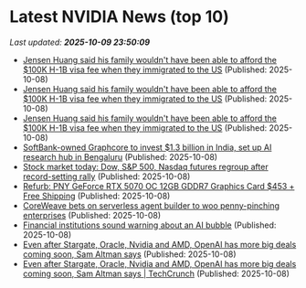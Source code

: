 # Latest NVIDIA News (top 10)
_Last updated: **2025-10-09 23:50:09**_

- [Jensen Huang said his family wouldn't have been able to afford the $100K H-1B visa fee when they immigrated to the US](https://biztoc.com/x/49587b39b42d2a64) (Published: 2025-10-08)
- [Jensen Huang said his family wouldn't have been able to afford the $100K H-1B visa fee when they immigrated to the US](https://biztoc.com/x/49587b39b42d2a64) (Published: 2025-10-08)
- [Jensen Huang said his family wouldn't have been able to afford the $100K H-1B visa fee when they immigrated to the US](https://www.businessinsider.com/jensen-huang-family-not-afford-h1b-visa-fee-american-dream-2025-10) (Published: 2025-10-08)
- [SoftBank-owned Graphcore to invest $1.3 billion in India, set up AI research hub in Bengaluru](https://www.bloomberg.com/news/articles/2025-10-08/softbank-s-graphcore-plans-1-billion-chip-investment-in-india) (Published: 2025-10-08)
- [Stock market today: Dow, S&P 500, Nasdaq futures regroup after record-setting rally](https://finance.yahoo.com/news/live/stock-market-today-dow-sp-500-nasdaq-futures-regroup-after-record-setting-rally-231749159.html) (Published: 2025-10-08)
- [Refurb: PNY GeForce RTX 5070 OC 12GB GDDR7 Graphics Card $453 + Free Shipping](https://slickdeals.net/f/18682291-refurb-pny-geforce-rtx-5070-oc-12gb-gddr7-graphics-card-453-free-shipping) (Published: 2025-10-08)
- [CoreWeave bets on serverless agent builder to woo penny-pinching enterprises](https://www.theregister.com/2025/10/08/coreweave_serverless_rl/) (Published: 2025-10-08)
- [Financial institutions sound warning about an AI bubble](https://www.wsoctv.com/news/business/is-there-an-ai/43PCFCB5BE7CBGF65EU2FHT6MI/) (Published: 2025-10-08)
- [Even after Stargate, Oracle, Nvidia and AMD, OpenAI has more big deals coming soon, Sam Altman says](https://biztoc.com/x/46386e68e046a718) (Published: 2025-10-08)
- [Even after Stargate, Oracle, Nvidia and AMD, OpenAI has more big deals coming soon, Sam Altman says | TechCrunch](https://techcrunch.com/2025/10/08/even-after-stargate-oracle-nvidia-and-amd-openai-has-more-big-deals-coming-soon-sam-altman-says/) (Published: 2025-10-08)
